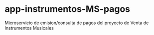 # app-instrumentos-MS-pagos

Microservicio de emision/consulta de pagos del proyecto de Venta de Instrumentos Musicales
